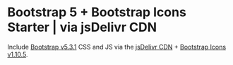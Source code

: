 # Bootstrap 5 + Bootstrap Icons Starter | via jsDelivr CDN

Include [Bootstrap v5.3.1](https://getbootstrap.com) CSS and JS via the [jsDelivr CDN](https://www.jsdelivr.com/package/npm/bootstrap) + [Bootstrap Icons v1.10.5](https://icons.getbootstrap.com).
